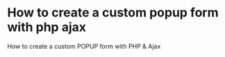 # How to create a custom popup form with php ajax
How to create a custom POPUP form with PHP &amp; Ajax
